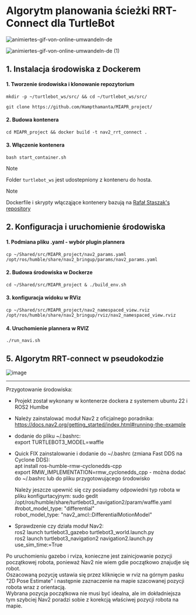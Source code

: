 # Algorytm planowania ścieżki RRT-Connect dla TurtleBot


![animiertes-gif-von-online-umwandeln-de](https://github.com/user-attachments/assets/6dafc032-8cc8-4407-b606-a7caca9b72e2)

![animiertes-gif-von-online-umwandeln-de (1)](https://github.com/user-attachments/assets/adf54bae-3a67-4637-a015-720bf37a7c7f)


## 1. Instalacja środowiska z Dockerem

#### 1. Tworzenie środowiska i klonowanie repozytorium

```
mkdir -p ~/turtlebot_ws/src/ && cd ~/turtlebot_ws/src/
```
```
git clone https://github.com/Hampthamanta/MIAPR_project/
```

#### 2. Budowa kontenera

```
cd MIAPR_project && docker build -t nav2_rrt_connect .
```

#### 3. Włączenie kontenera

```
bash start_container.sh 
```

> [!NOTE]
> Folder `turtlebot_ws` jest udostepniony z konteneru do hosta.

> [!NOTE]
> Dockerfile i skrypty włącząjące kontenery bazują na [Rafał Staszak's repository](https://github.com/RafalStaszak/NIMPRA_Docker/)


## 2. Konfiguracja i uruchomienie środowiska

#### 1. Podmiana pliku .yaml - wybór plugin plannera

```
cp ~/Shared/src/MIAPR_project/nav2_params.yaml /opt/ros/humble/share/nav2_bringup/params/nav2_params.yaml
```

#### 2. Budowa środowiska w Dockerze

```
cd ~/Shared/src/MIAPR_project & ./build_env.sh
```

#### 3. konfiguracja widoku w RViz

```
cp ~/Shared/src/MIAPR_project/nav2_namespaced_view.rviz /opt/ros/humble/share/nav2_bringup/rviz/nav2_namespaced_view.rviz
```

#### 4. Uruchomienie plannera w RVIZ

```
./run_navi.sh
```

## 5. Algorytm RRT-connect w pseudokodzie

![image](https://github.com/user-attachments/assets/2bf54f19-0fb6-48a2-bb3b-e90bb6979d0d)
































------------------------------------------------------------------------
Przygotowanie środowiska:  
* Projekt został wykonany w kontenerze dockera z systemem ubuntu 22 i ROS2 Humlbe  
* Należy zainstalować moduł Nav2 z oficjalnego poradnika:  
  https://docs.nav2.org/getting_started/index.html#running-the-example  

* dodanie do pliku ~/.bashrc:  
export TURTLEBOT3_MODEL=waffle



* Quick FIX zainstalowanie i dodanie do ~/.bashrc (zmiana Fast DDS na Cyclone DDS):  
  apt install ros-humble-rmw-cyclonedds-cpp  
  export RMW_IMPLEMENTATION=rmw_cyclonedds_cpp    - można dodać do ~/.bashrc lub do pliku przygotowującego środowisko  

  Należy jeszcze upewnić się czy posiadamy odpowiedni typ robota w pliku konfigurtacyjnym:
  sudo gedit /opt/ros/humble/share/turtlebot3_navigation2/param/waffle.yaml
    #robot_model_type: "differential"  
    robot_model_type: "nav2_amcl::DifferentialMotionModel"  


* Sprawdzenie czy działa moduł Nav2:  
ros2 launch turtlebot3_gazebo turtlebot3_world.launch.py  
ros2 launch turtlebot3_navigation2 navigation2.launch.py use_sim_time:=True  

Po uruchomieniu gazebo i rviza, konieczne jest zainicjowanie pozycji początkowej robota, ponieważ Nav2 nie wiem gdie początkowo znajudje się robot.   
Oszacowaną pozycję ustawia się przez kliknięcie w rviz na górnym pasku "2D Pose Estimate" i następnie zaznaczenie na mapie szacowanej pozycji robota wraz z orientacją.  
Wybrana pozycja początkowa nie musi być idealna, ale im dokładniejsza tym szybciej Nav2 poradzi sobie z korekcją właściwej pozycji robota na mapie.  



